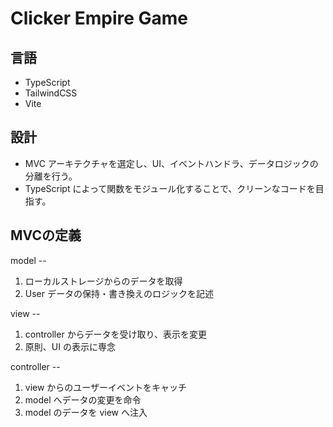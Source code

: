 # Clicker Empire Game

## 言語

- TypeScript
- TailwindCSS
- Vite

## 設計

- MVC アーキテクチャを選定し、UI、イベントハンドラ、データロジックの分離を行う。
- TypeScript によって関数をモジュール化することで、クリーンなコードを目指す。

## MVCの定義

model --

1. ローカルストレージからのデータを取得
2. User データの保持・書き換えのロジックを記述

view --

1. controller からデータを受け取り、表示を変更
2. 原則、UI の表示に専念

controller --

1. view からのユーザーイベントをキャッチ
2. model へデータの変更を命令
3. model のデータを view へ注入
